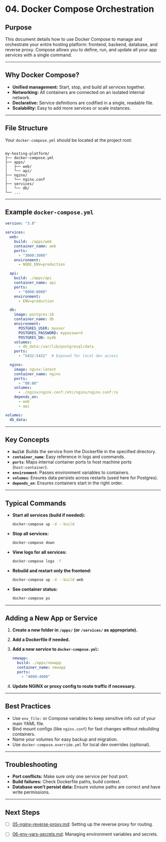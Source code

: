 # 04. Docker Compose Orchestration

## Purpose

This document details how to use Docker Compose to manage and orchestrate your entire hosting platform: frontend, backend, database, and reverse proxy. Compose allows you to define, run, and update all your app services with a single command.

---

## Why Docker Compose?

- **Unified management:** Start, stop, and build all services together.
- **Networking:** All containers are connected on an isolated internal network.
- **Declarative:** Service definitions are codified in a single, readable file.
- **Scalability:** Easy to add more services or scale instances.

---

## File Structure

Your `docker-compose.yml` should be located at the project root:

```

my-hosting-platform/
├── docker-compose.yml
├── apps/
│   ├── web/
│   └── api/
├── nginx/
│   └── nginx.conf
├── services/
│   └── db/
└── ...

```

---

## Example `docker-compose.yml`

```yaml
version: "3.8"

services:
  web:
    build: ./apps/web
    container_name: web
    ports:
      - "3000:3000"
    environment:
      - NODE_ENV=production

  api:
    build: ./apps/api
    container_name: api
    ports:
      - "8000:8000"
    environment:
      - ENV=production

  db:
    image: postgres:16
    container_name: db
    environment:
      POSTGRES_USER: myuser
      POSTGRES_PASSWORD: mypassword
      POSTGRES_DB: mydb
    volumes:
      - db_data:/var/lib/postgresql/data
    ports:
      - "5432:5432"  # Exposed for local dev access

  nginx:
    image: nginx:latest
    container_name: nginx
    ports:
      - "80:80"
    volumes:
      - ./nginx/nginx.conf:/etc/nginx/nginx.conf:ro
    depends_on:
      - web
      - api

volumes:
  db_data:
```

---

## Key Concepts

* **`build`**: Builds the service from the Dockerfile in the specified directory.
* **`container_name`**: Easy reference in logs and commands.
* **`ports`**: Maps internal container ports to host machine ports (`host:container`).
* **`environment`**: Passes environment variables to containers.
* **`volumes`**: Ensures data persists across restarts (used here for Postgres).
* **`depends_on`**: Ensures containers start in the right order.

---

## Typical Commands

* **Start all services (build if needed):**

  ```bash
  docker-compose up -d --build
  ```

* **Stop all services:**

  ```bash
  docker-compose down
  ```

* **View logs for all services:**

  ```bash
  docker-compose logs -f
  ```

* **Rebuild and restart only the frontend:**

  ```bash
  docker-compose up -d --build web
  ```

* **See container status:**

  ```bash
  docker-compose ps
  ```

---

## Adding a New App or Service

1. **Create a new folder in `/apps/` (or `/services/` as appropriate).**
2. **Add a Dockerfile if needed.**
3. **Add a new service to `docker-compose.yml`:**

   ```yaml
   newapp:
     build: ./apps/newapp
     container_name: newapp
     ports:
       - "4000:4000"
   ```
4. **Update NGINX or proxy config to route traffic if necessary.**

---

## Best Practices

* Use `env_file:` or Compose variables to keep sensitive info out of your main YAML file.
* Bind mount configs (like `nginx.conf`) for fast changes without rebuilding containers.
* Name your volumes for easy backup and migration.
* Use `docker-compose.override.yml` for local dev overrides (optional).

---

## Troubleshooting

* **Port conflicts:** Make sure only one service per host port.
* **Build failures:** Check Dockerfile paths, build context.
* **Database won’t persist data:** Ensure volume paths are correct and have write permissions.

---

## Next Steps

* [ ] [05-nginx-reverse-proxy.md](./05-nginx-reverse-proxy.md): Setting up the reverse proxy for routing.
* [ ] [06-env-vars-secrets.md](./06-env-vars-secrets.md): Managing environment variables and secrets.

